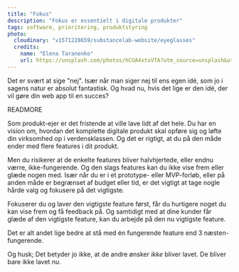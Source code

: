 ```yaml
---
title: "Fokus"
description: "Fokus er essentielt i digitale produkter"
tags: software, prioritering, produktstyring
photo:
  cloudinary: "v1571228659/substancelab-website/eyeglasses"
  credits:
    name: "Elena Taranenko"
    url: https://unsplash.com/photos/hCUA4xtxVTA?utm_source=unsplash&utm_medium=referral&utm_content=creditCopyText
---
```

Det er svært at sige "nej". Især når man siger nej til ens egen idé, som jo i sagens natur er absolut fantastisk. Og hvad nu, hvis det lige er den idé, der vil gøre din web app til en succes?

READMORE

Som produkt-ejer er det fristende at ville lave lidt af det hele. Du har en vision om, hvordan det komplette digitale produkt skal opføre sig og løfte din virksomhed op i verdensklassen. Og det er rigtigt, at du på den måde ender med flere features i dit produkt.

Men du risikerer at de enkelte features bliver halvhjertede, eller endnu værre, ikke-fungerende. Og den slags features kan du ikke vise frem eller glæde nogen med. Især når du er i et prototype- eller MVP-forløb, eller på anden måde er begrænset af budget eller tid, er det vigtigt at tage nogle hårde valg og fokusere på det vigtigste.

Fokuserer du og laver den vigtigste feature først, får du hurtigere noget du kan vise frem og få feedback på. Og samtidigt med at dine kunder får glæde af den vigtigste feature, kan du arbejde på den nu vigtigste feature.

Det er alt andet lige bedre at stå med én fungerende feature end 3 næsten-fungerende.

Og husk; Det betyder jo ikke, at de andre ønsker _ikke_ bliver lavet. De bliver bare ikke lavet _nu_.
